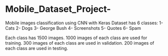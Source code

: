 # Mobile_Dataset_Project-
Mobile images classification using CNN with Keras 
Dataset has 6 classes:
1- Cats
2- Dogs
3- George Bush 
4- Screenshots
5- Quotes
6- Spam 

Each class has 1500 images.
1000 images of each class are used for training.
300 images of each class are used in validation. 
200 images of each class are used in testing.
